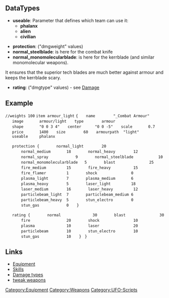 ## DataTypes

- **useable**: Parameter that defines which team can use it:
  - **phalanx**
  - **alien**
  - **civilian**

<!-- -->

- **protection**: ("dmgweight" values)
- **normal_steelblade**: is here for the combat knife
- **normal_monomolecularblade**: is here for the kerrblade (and similar
  monomolecular weapons).

It ensures that the superior tech blades are much better against armour
and keeps the kerrblade scary.

- **rating**: ("dmgtype" values) - see [Damage](Damage "wikilink")

## Example

`//weights 100`
`item armour_light`
`{`
`   name        "_Combat Armour"`
`   image       armour/light`
`   type        armour`
`   shape       "0 0 3 4"`
`   center      "0 0 -5"`
`   scale       0.7`
`   price       1400`
`   size        60`
`   armourpath  "light"`
`   useable     phalanx`

`   protection {`
`       normal_light        20`
`       normal_medium       18`
`       normal_heavy        12`
`       normal_spray            9`
`       normal_steelblade           10`
`       normal_monomolecularblade   5`
`       blast               25`
`       fire_medium         15`
`       fire_heavy          15`
`       fire_flamer         1`
`       shock               0`
`       plasma_light        7`
`       plasma_medium       6`
`       plasma_heavy        5`
`       laser_light         18`
`       laser_medium        16`
`       laser_heavy         12`
`       particlebeam_light  7`
`       particlebeam_medium 6`
`       particlebeam_heavy  5`
`       stun_electro        0`
`       stun_gas            0`
`   }`

`   rating {`
`       normal              30`
`       blast               30`
`       fire                20`
`       shock               10`
`       plasma              10`
`       laser               20`
`       particlebeam        10`
`       stun_electro        10`
`       stun_gas            10`
`   }`
` }`

## Links

- [Equipment](Equipment "wikilink")
- [Skills](Skills "wikilink")
- [Damage types](Damage "wikilink")
- [tweak weapons](Equipment/Tweak_weapons "wikilink")

[Category:Equipment](Category:Equipment "wikilink")
[Category:Weapons](Category:Weapons "wikilink")
[Category:UFO-Scripts](Category:UFO-Scripts "wikilink")